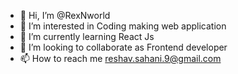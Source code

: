 - 👋 Hi, I’m @RexNworld
- 👀 I’m interested in Coding making web application 
- 🌱 I’m currently learning React Js
- 💞️ I’m looking to collaborate as Frontend developer
- 📫 How to reach me reshav.sahani.9@gmail.com

<!---
RexNworld/RexNworld is a ✨ special ✨ repository because its `README.md` (this file) appears on your GitHub profile.
You can click the Preview link to take a look at your changes.
--->
